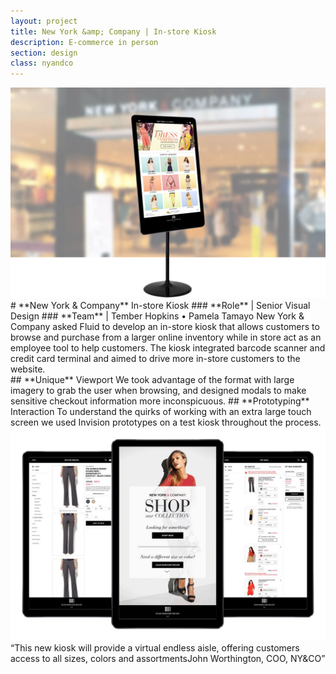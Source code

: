 ```yaml
---
layout: project
title: New York &amp; Company | In-store Kiosk
description: E-commerce in person
section: design
class: nyandco
---
```


<div class="order-flip">
<div class="content two-thirds"><a class="max" rel="group" href="kiosk-1.jpg" ><img src="kiosk-1.jpg" alt=" "/></a></div>
<div class="content third" markdown="1">
# **New York & Company** In-store Kiosk
### **Role** | Senior Visual Design
### **Team** | Tember Hopkins • Pamela Tamayo
New York & Company asked Fluid to develop an in-store kiosk that allows customers to browse and purchase from a larger online inventory while in store act as an employee tool to help customers. The kiosk integrated barcode scanner and credit card terminal and aimed to drive more in-store customers to the website.
</div>
</div>

<div class="content half" markdown="1">
## **Unique** Viewport
We took advantage of the format with large imagery to grab the user when browsing, and designed modals to make sensitive checkout information more inconspicuous.
## **Prototyping** Interaction
To understand the quirks of working with an extra large touch screen we used Invision prototypes on a test kiosk throughout the process.
</div>
<div class="content half"><a class="max" rel="group" href="kiosk-2.jpg" ><img src="kiosk-2.jpg" alt=" "/></a></div>

<div class="content article" markdown="1">
<q>This new kiosk will provide a virtual endless aisle, offering customers access to all sizes, colors and assortments<span class="author">John Worthington, COO, NY&CO</span></q>
</div>
